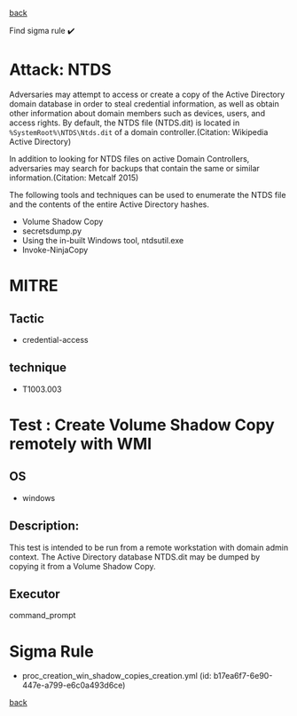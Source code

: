 
[back](../index.md)

Find sigma rule :heavy_check_mark: 

# Attack: NTDS 

Adversaries may attempt to access or create a copy of the Active Directory domain database in order to steal credential information, as well as obtain other information about domain members such as devices, users, and access rights. By default, the NTDS file (NTDS.dit) is located in <code>%SystemRoot%\NTDS\Ntds.dit</code> of a domain controller.(Citation: Wikipedia Active Directory)

In addition to looking for NTDS files on active Domain Controllers, adversaries may search for backups that contain the same or similar information.(Citation: Metcalf 2015)

The following tools and techniques can be used to enumerate the NTDS file and the contents of the entire Active Directory hashes.

* Volume Shadow Copy
* secretsdump.py
* Using the in-built Windows tool, ntdsutil.exe
* Invoke-NinjaCopy


# MITRE
## Tactic
  - credential-access


## technique
  - T1003.003


# Test : Create Volume Shadow Copy remotely with WMI
## OS
  - windows


## Description:
This test is intended to be run from a remote workstation with domain admin context.
The Active Directory database NTDS.dit may be dumped by copying it from a Volume Shadow Copy.


## Executor
command_prompt

# Sigma Rule
 - proc_creation_win_shadow_copies_creation.yml (id: b17ea6f7-6e90-447e-a799-e6c0a493d6ce)



[back](../index.md)
